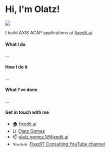 # Hi, I'm Olatz!

<img src="https://fixedit-public-hosted.s3.eu-north-1.amazonaws.com/graphics/cover2.jpg"/>

I build AXIS ACAP applications at [fixedit.ai](https://fixedit.ai).

#### What I do
...

#### How I do it
...

#### What I've done
...

#### Get in touch with me

- :house: [fixedit.ai](https://fixedit.ai)
- <img src="https://camo.githubusercontent.com/941103b55ebacbfa446f1ade5f01f1419a12a2c6133fb07ef8894a524566498a/68747470733a2f2f636f6e74656e742e6c696e6b6564696e2e636f6d2f636f6e74656e742f64616d2f6d652f627573696e6573732f656e2d75732f616d702f6272616e642d736974652f76322f62672f4c492d4275672e7376672e6f726967696e616c2e737667" alt="LInkedinIcon" width="14" height="14">  [Olatz Gomez](https://www.linkedin.com/in/olatz-g%C3%B3mez-274b36220/)
- 📫 olatz.gomez.1@fixedit.ai
-  <img src="https://camo.githubusercontent.com/3e7bde51e09eccc5ddb1efb9b6a0f628518b6b2a75b3f0ffbd10672c34fee20c/68747470733a2f2f666978656469742d7075626c69632d686f737465642e73332e65752d6e6f7274682d312e616d617a6f6e6177732e636f6d2f67726170686963732f79745f6c6f676f5f7267625f6c696768742e706e67" alt="YoutubeIcon" width="50" height="12">  [FixedIT Consulting YouTube channel](https://www.youtube.com/channel/UCU6flV4LcfHUB8SD33_fuNQ)


